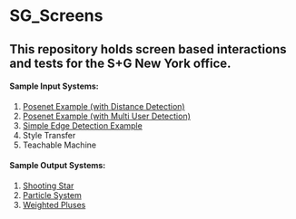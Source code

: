 # SG_Screens

## This repository holds screen based interactions and tests for the S+G New York office.


#### Sample Input Systems:
1. [Posenet Example (with Distance Detection)](https://evapphilips.github.io/SG_Screens/sampleInputSystems/poseNetDist/)
2. [Posenet Example (with Multi User Detection)](https://evapphilips.github.io/SG_Screens/sampleInputSystems/poseNetMulti/)
3. [Simple Edge Detection Example](https://evapphilips.github.io/SG_Screens/sampleInputSystems/edgeDetection/)
4. Style Transfer
5. Teachable Machine

#### Sample Output Systems:
1. [Shooting Star](https://evapphilips.github.io/SG_Screens/sampleOutputSystems/plusShootingStar/)
2. [Particle System](https://evapphilips.github.io/SG_Screens/sampleOutputSystems/plusParticleSystem/)
3. [Weighted Pluses](https://evapphilips.github.io/SG_Screens/sampleOutputSystems/weightedPlusSilhouette/)
